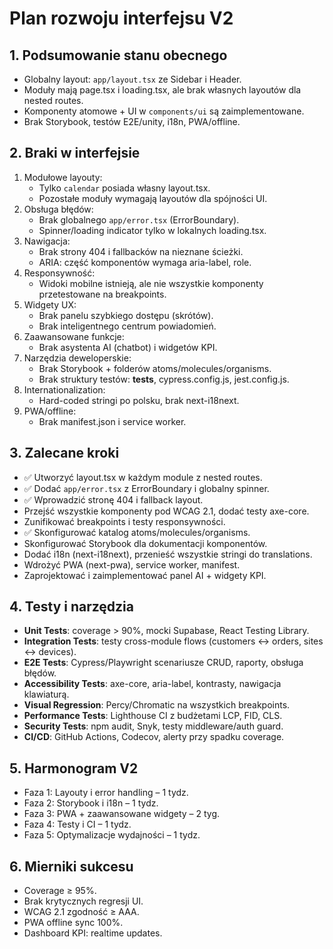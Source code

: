 # Plan rozwoju interfejsu V2

## 1. Podsumowanie stanu obecnego
- Globalny layout: `app/layout.tsx` ze Sidebar i Header.
- Moduły mają page.tsx i loading.tsx, ale brak własnych layoutów dla nested routes.
- Komponenty atomowe + UI w `components/ui` są zaimplementowane.
- Brak Storybook, testów E2E/unity, i18n, PWA/offline.

## 2. Braki w interfejsie
1. Modułowe layouty:
   - Tylko `calendar` posiada własny layout.tsx.
   - Pozostałe moduły wymagają layoutów dla spójności UI.
2. Obsługa błędów:
   - Brak globalnego `app/error.tsx` (ErrorBoundary).
   - Spinner/loading indicator tylko w lokalnych loading.tsx.
3. Nawigacja:
   - Brak strony 404 i fallbacków na nieznane ścieżki.
   - ARIA: część komponentów wymaga aria-label, role.
4. Responsywność:
   - Widoki mobilne istnieją, ale nie wszystkie komponenty przetestowane na breakpoints.
5. Widgety UX:
   - Brak panelu szybkiego dostępu (skrótów).
   - Brak inteligentnego centrum powiadomień.
6. Zaawansowane funkcje:
   - Brak asystenta AI (chatbot) i widgetów KPI.
7. Narzędzia deweloperskie:
   - Brak Storybook + folderów atoms/molecules/organisms.
   - Brak struktury testów: __tests__, cypress.config.js, jest.config.js.
8. Internationalization:
   - Hard-coded stringi po polsku, brak next-i18next.
9. PWA/offline:
   - Brak manifest.json i service worker.

## 3. Zalecane kroki
- ✅ Utworzyć layout.tsx w każdym module z nested routes.
- ✅ Dodać `app/error.tsx` z ErrorBoundary i globalny spinner.
- ✅ Wprowadzić stronę 404 i fallback layout.
- Przejść wszystkie komponenty pod WCAG 2.1, dodać testy axe-core.
- Zunifikować breakpoints i testy responsywności.
- ✅ Skonfigurować katalog atoms/molecules/organisms.
- Skonfigurować Storybook dla dokumentacji komponentów.
- Dodać i18n (next-i18next), przenieść wszystkie stringi do translations.
- Wdrożyć PWA (next-pwa), service worker, manifest.
- Zaprojektować i zaimplementować panel AI + widgety KPI.

## 4. Testy i narzędzia
- **Unit Tests**: coverage > 90%, mocki Supabase, React Testing Library.
- **Integration Tests**: testy cross-module flows (customers ↔ orders, sites ↔ devices).
- **E2E Tests**: Cypress/Playwright scenariusze CRUD, raporty, obsługa błędów.
- **Accessibility Tests**: axe-core, aria-label, kontrasty, nawigacja klawiaturą.
- **Visual Regression**: Percy/Chromatic na wszystkich breakpoints.
- **Performance Tests**: Lighthouse CI z budżetami LCP, FID, CLS.
- **Security Tests**: npm audit, Snyk, testy middleware/auth guard.
- **CI/CD**: GitHub Actions, Codecov, alerty przy spadku coverage.

## 5. Harmonogram V2
- Faza 1: Layouty i error handling – 1 tydz.
- Faza 2: Storybook i i18n – 1 tydz.
- Faza 3: PWA + zaawansowane widgety – 2 tyg.
- Faza 4: Testy i CI – 1 tydz.
- Faza 5: Optymalizacje wydajności – 1 tydz.

## 6. Mierniki sukcesu
- Coverage ≥ 95%.
- Brak krytycznych regresji UI.
- WCAG 2.1 zgodność ≥ AAA.
- PWA offline sync 100%.
- Dashboard KPI: realtime updates.
